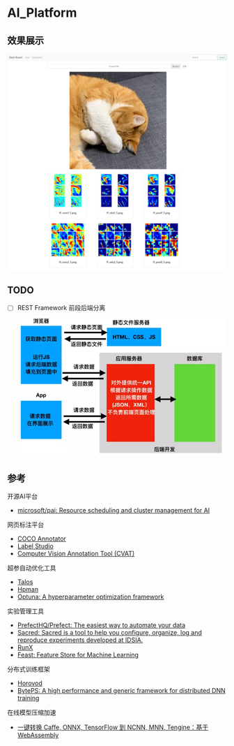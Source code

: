 # AI_Platform

## 效果展示

![New](image/New.png)



## TODO

- [ ] REST Framework 前段后端分离

  

  ![img](image/15578594-303e6009721ae5a1.png)



## 参考

开源AI平台

* [microsoft/pai: Resource scheduling and cluster management for AI](https://github.com/Microsoft/pai)

网页标注平台

* [COCO Annotator](https://github.com/jsbroks/coco-annotator)
* [Label Studio](https://github.com/heartexlabs/label-studio)
* [Computer Vision Annotation Tool (CVAT)](https://github.com/opencv/cvat)

超参自动优化工具

* [Talos](https://github.com/autonomio/talos)
* [Hpman](https://github.com/megvii-research/hpman)
* [Optuna: A hyperparameter optimization framework](https://github.com/optuna/optuna)

实验管理工具

* [PrefectHQ/Prefect: The easiest way to automate your data](https://github.com/PrefectHQ/prefect)
* [Sacred: Sacred is a tool to help you configure, organize, log and reproduce experiments developed at IDSIA.](https://github.com/IDSIA/sacred)
* [RunX](https://github.com/NVIDIA/runx)
* [Feast: Feature Store for Machine Learning](https://github.com/feast-dev/feast)

分布式训练框架

* [Horovod](https://github.com/horovod/horovod)
* [BytePS: A high performance and generic framework for distributed DNN training](https://github.com/bytedance/byteps)

在线模型压缩加速

* [一键转换 Caffe, ONNX, TensorFlow 到 NCNN, MNN, Tengine：基于WebAssembly](https://convertmodel.com/)